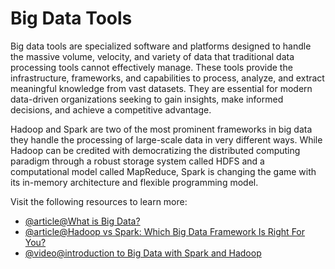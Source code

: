 # Big Data Tools

Big data tools are specialized software and platforms designed to handle the massive volume, velocity, and variety of data that traditional data processing tools cannot effectively manage. These tools provide the infrastructure, frameworks, and capabilities to process, analyze, and extract meaningful knowledge from vast datasets. They are essential for modern data-driven organizations seeking to gain insights, make informed decisions, and achieve a competitive advantage. 

Hadoop and Spark are two of the most prominent frameworks in big data they handle the processing of large-scale data in very different ways. While Hadoop can be credited with democratizing the distributed computing paradigm through a robust storage system called HDFS and a computational model called MapReduce, Spark is changing the game with its in-memory architecture and flexible programming model.

Visit the following resources to learn more:

- [@article@What is Big Data?](https://cloud.google.com/learn/what-is-big-data?hl=en)
- [@article@Hadoop vs Spark: Which Big Data Framework Is Right For You?](https://www.datacamp.com/blog/hadoop-vs-spark)
- [@video@introduction to Big Data with Spark and Hadoop](http://youtube.com/watch?v=vHlwg4ciCsI&t=80s&ab_channel=freeCodeAcademy)

